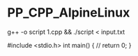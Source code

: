 # PP_CPP_AlpineLinux

g++ -o script 1.cpp && ./script < input.txt



#include <stdio.h>
int main() {
    //
    return 0;
}